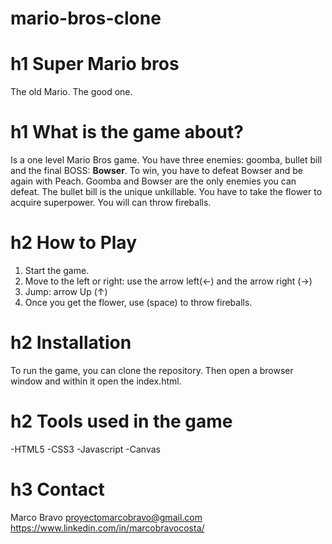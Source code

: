 # mario-bros-clone

# h1 **Super Mario bros**

The old Mario. The good one.

# h1 **What is the game about?**
Is a one level Mario Bros game.
You have three enemies: goomba, bullet bill and the final BOSS: **Bowser**.
To win, you have to defeat Bowser and be again with Peach.
Goomba and Bowser are the only enemies you can defeat. The bullet bill is the unique unkillable.
You have to take the flower to acquire superpower. You will can throw fireballs.

# h2 **How to Play**
1. Start the game.
2. Move to the left or right: use the arrow left(<-) and the arrow right (->)
3. Jump: arrow Up (↑)
4. Once you get the flower, use (space) to throw fireballs.

# h2 **Installation**
To run the game, you can clone the repository. Then open a browser window and within it open the index.html.

# h2 **Tools used in the game**
 -HTML5
 -CSS3
 -Javascript
 -Canvas

 # h3 **Contact**
 Marco Bravo
 proyectomarcobravo@gmail.com
 https://www.linkedin.com/in/marcobravocosta/
 


